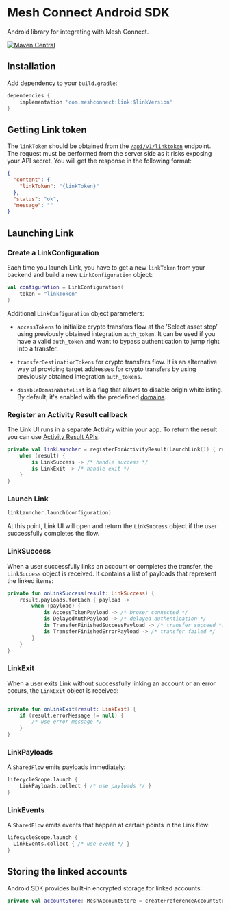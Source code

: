 # Mesh Connect Android SDK

Android library for integrating with Mesh Connect.

[![Maven Central](https://img.shields.io/maven-central/v/com.meshconnect/link?color=%23037FFF&link=https%3A%2F%2Fsearch.maven.org%2Fartifact%2Fcom.meshconnect%2Flink)](https://central.sonatype.com/artifact/com.meshconnect/link)

## Installation

Add dependency to your `build.gradle`:

```gradle
dependencies {
    implementation 'com.meshconnect:link:$linkVersion'
}
```

## Getting Link token

The `linkToken` should be obtained from
the [`/api/v1/linktoken`](https://docs.meshconnect.com/reference/post_api-v1-linktoken) endpoint.
The request must be performed from the server side as it risks exposing your API secret.
You will get the response in the following format:

```json
{
  "content": {
    "linkToken": "{linkToken}"
  },
  "status": "ok",
  "message": ""
}
```

## Launching Link

### Create a LinkConfiguration

Each time you launch Link, you have to get a new `linkToken` from your backend and build a new
`LinkConfiguration` object:

```kotlin
val configuration = LinkConfiguration(
    token = "linkToken"
)
```

Additional `LinkConfiguration` object parameters:

- `accessTokens` to initialize crypto transfers flow at the 'Select asset step’ using previously obtained integration `auth_token`. 
It can be used if you have a valid `auth_token` and want to bypass authentication to jump right into a transfer.

- `transferDestinationTokens` for crypto transfers flow. 
It is an alternative way of providing target addresses for crypto transfers by using previously obtained integration `auth_tokens`.

- `disableDomainWhiteList` is a flag that allows to disable origin whitelisting.
By default, it's enabled with the predefined [domains](link/src/main/java/com/meshconnect/link/utils/WhitelistedvOrigins.kt).

### Register an Activity Result callback

The Link UI runs in a separate Activity within your app.
To return the result you can use [Activity Result APIs](https://developer.android.com/training/basics/intents/result).

```kotlin
private val linkLauncher = registerForActivityResult(LaunchLink()) { result ->
    when (result) {
        is LinkSuccess -> /* handle success */
        is LinkExit -> /* handle exit */
    }
}
```

### Launch Link

```kotlin
linkLauncher.launch(configuration)
```

At this point, Link UI will open and return the `LinkSuccess` object if the user successfully
completes the flow.

### LinkSuccess

When a user successfully links an account or completes the transfer, the `LinkSuccess` object is
received. It contains a list of payloads that represent the linked items:

```kotlin
private fun onLinkSuccess(result: LinkSuccess) {
    result.payloads.forEach { payload ->
        when (payload) {
            is AccessTokenPayload -> /* broker connected */
            is DelayedAuthPayload -> /* delayed authentication */
            is TransferFinishedSuccessPayload -> /* transfer succeed */
            is TransferFinishedErrorPayload -> /* transfer failed */
        }
    }
}
```

### LinkExit

When a user exits Link without successfully linking an account or an error occurs, 
the `LinkExit` object is received:

```kotlin

private fun onLinkExit(result: LinkExit) {
    if (result.errorMessage != null) {
        /* use error message */
    }
}
```

### LinkPayloads

A `SharedFlow` emits payloads immediately:

```kotlin
lifecycleScope.launch {
    LinkPayloads.collect { /* use payloads */ }
}
```

### LinkEvents

A `SharedFlow` emits events that happen at certain points in the Link flow:

```kotlin
lifecycleScope.launch {
  LinkEvents.collect { /* use event */ }
}
```

## Storing the linked accounts

Android SDK provides built-in encrypted storage for linked accounts:

```kotlin
private val accountStore: MeshAccountStore = createPreferenceAccountStore(context)
```
